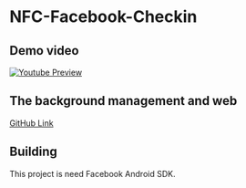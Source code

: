 NFC-Facebook-Checkin
=====================


## Demo video
[![Youtube Preview](http://img.youtube.com/vi/Dd5PLXTNm88/0.jpg)](https://www.youtube.com/watch?v=Dd5PLXTNm88)

## The background management and web
[GitHub Link](https://github.com/denny0223/NFC-Facebook-Checkin-web)

## Building
This project is need Facebook Android SDK.
